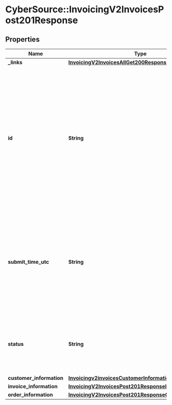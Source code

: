 # CyberSource::InvoicingV2InvoicesPost201Response

## Properties
Name | Type | Description | Notes
------------ | ------------- | ------------- | -------------
**_links** | [**InvoicingV2InvoicesAllGet200ResponseLinks1**](InvoicingV2InvoicesAllGet200ResponseLinks1.md) |  | [optional] 
**id** | **String** | An unique identification number assigned by CyberSource to identify the submitted request. It is also appended to the endpoint of the resource.  On incremental authorizations, this value with be the same as the identification number returned in the original authorization response.  | [optional] 
**submit_time_utc** | **String** | Time of request in UTC. Format: &#x60;YYYY-MM-DDThh:mm:ssZ&#x60; Example &#x60;2016-08-11T22:47:57Z&#x60; equals August 11, 2016, at 22:47:57 (10:47:57 p.m.). The &#x60;T&#x60; separates the date and the time. The &#x60;Z&#x60; indicates UTC.  | [optional] 
**status** | **String** | The status of the invoice.  Possible values: - DRAFT - CREATED - SENT - PARTIAL - PAID - CANCELED  | [optional] 
**customer_information** | [**Invoicingv2invoicesCustomerInformation**](Invoicingv2invoicesCustomerInformation.md) |  | [optional] 
**invoice_information** | [**InvoicingV2InvoicesPost201ResponseInvoiceInformation**](InvoicingV2InvoicesPost201ResponseInvoiceInformation.md) |  | [optional] 
**order_information** | [**InvoicingV2InvoicesPost201ResponseOrderInformation**](InvoicingV2InvoicesPost201ResponseOrderInformation.md) |  | [optional] 


